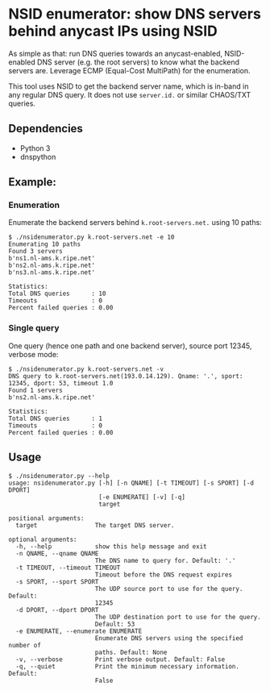 # NSID enumerator: show DNS servers behind anycast IPs using NSID

As simple as that: run DNS queries towards an anycast-enabled, NSID-enabled DNS server
(e.g. the root servers) to know what the backend servers are. Leverage ECMP
(Equal-Cost MultiPath) for the enumeration.

This tool uses NSID to get the backend server name, which is in-band in any regular DNS
query. It does not use `server.id.` or similar CHAOS/TXT queries.

## Dependencies

* Python 3
* dnspython

## Example:

### Enumeration

Enumerate the backend servers behind `k.root-servers.net.` using 10 paths:
```
$ ./nsidenumerator.py k.root-servers.net -e 10
Enumerating 10 paths
Found 3 servers
b'ns1.nl-ams.k.ripe.net'
b'ns2.nl-ams.k.ripe.net'
b'ns3.nl-ams.k.ripe.net'

Statistics:
Total DNS queries      : 10
Timeouts               : 0
Percent failed queries : 0.00
```

### Single query

One query (hence one path and one backend server), source port 12345, verbose mode:

```
$ ./nsidenumerator.py k.root-servers.net -v
DNS query to k.root-servers.net(193.0.14.129). Qname: '.', sport: 12345, dport: 53, timeout 1.0
Found 1 servers
b'ns2.nl-ams.k.ripe.net'

Statistics:
Total DNS queries      : 1
Timeouts               : 0
Percent failed queries : 0.00
```

## Usage

```
$ ./nsidenumerator.py --help
usage: nsidenumerator.py [-h] [-n QNAME] [-t TIMEOUT] [-s SPORT] [-d DPORT]
                         [-e ENUMERATE] [-v] [-q]
                         target

positional arguments:
  target                The target DNS server.

optional arguments:
  -h, --help            show this help message and exit
  -n QNAME, --qname QNAME
                        The DNS name to query for. Default: '.'
  -t TIMEOUT, --timeout TIMEOUT
                        Timeout before the DNS request expires
  -s SPORT, --sport SPORT
                        The UDP source port to use for the query. Default:
                        12345
  -d DPORT, --dport DPORT
                        The UDP destination port to use for the query.
                        Default: 53
  -e ENUMERATE, --enumerate ENUMERATE
                        Enumerate DNS servers using the specified number of
                        paths. Default: None
  -v, --verbose         Print verbose output. Default: False
  -q, --quiet           Print the minimum necessary information. Default:
                        False
```
